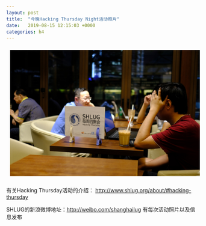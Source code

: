 ```yaml
---
layout: post
title:  "今晚Hacking Thursday Night活动照片"
date:   2019-08-15 12:15:03 +0000
categories: h4
---
```


[<img style='margin:10px;' src='https://raw.githubusercontent.com/shanghailug/res2019q3/master/j815.h4/j815_2013_0600+08.1920p.jpg'>](https://raw.githubusercontent.com/shanghailug/res2019q3/master/j815.h4/j815_2013_0600+08.JPG)

有关Hacking Thursday活动的介绍：
http://www.shlug.org/about/#hacking-thursday

SHLUG的新浪微博地址：http://weibo.com/shanghailug 有每次活动照片以及信息发布


